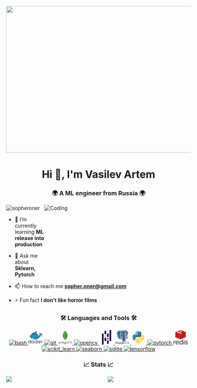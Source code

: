 <img src="https://media.giphy.com/media/v1.Y2lkPTc5MGI3NjExbHNibzl1azA1NmkyampnYmNwMm1tbmc0N283Zzg3cjg0ZnpkdzhvYiZlcD12MV9pbnRlcm5hbF9naWZfYnlfaWQmY3Q9Zw/qb1eHxhUHLdsc/giphy-downsized-large.gif" width="1080" height="400">
<h1 align="center">Hi 👋, I'm Vasilev Artem</h1>
<h3 align="center">🌍 A ML engineer from Russia 🌍</h3>
<img align="right" alt="Coding" height="200" width="400" src="https://media.giphy.com/media/v1.Y2lkPTc5MGI3NjExbnZ1eHV5dDd3dTdqMTJ5dHVhZXY1Z2Q5Ym56YzJ0dHNvcjV2ajFmMiZlcD12MV9pbnRlcm5hbF9naWZfYnlfaWQmY3Q9Zw/qgQUggAC3Pfv687qPC/giphy.gif">


<p align="left"> <img src="https://komarev.com/ghpvc/?username=sopheroner&label=Profile%20views&color=0e75b6&style=flat" alt="sopheroner" /> </p>

- 🌱 I’m currently learning **ML release into production**

- 💬 Ask me about **Sklearn, Pytorch**

- 📫 How to reach me **sopher.oner@gmail.com**

- ⚡ Fun fact **I don't like horror films**


<h3 align="center">🛠️ Languages and Tools 🛠️</h3>
<p align="center"> <a href="https://www.gnu.org/software/bash/" target="_blank" rel="noreferrer"> <img src="https://www.vectorlogo.zone/logos/gnu_bash/gnu_bash-icon.svg" alt="bash" width="40" height="40"/> </a> <a href="https://www.docker.com/" target="_blank" rel="noreferrer"> <img src="https://raw.githubusercontent.com/devicons/devicon/master/icons/docker/docker-original-wordmark.svg" alt="docker" width="40" height="40"/> </a> <a href="https://git-scm.com/" target="_blank" rel="noreferrer"> <img src="https://www.vectorlogo.zone/logos/git-scm/git-scm-icon.svg" alt="git" width="40" height="40"/> </a> <a href="https://www.mongodb.com/" target="_blank" rel="noreferrer"> <img src="https://raw.githubusercontent.com/devicons/devicon/master/icons/mongodb/mongodb-original-wordmark.svg" alt="mongodb" width="40" height="40"/> </a> <a href="https://opencv.org/" target="_blank" rel="noreferrer"> <img src="https://www.vectorlogo.zone/logos/opencv/opencv-icon.svg" alt="opencv" width="40" height="40"/> </a> <a href="https://pandas.pydata.org/" target="_blank" rel="noreferrer"> <img src="https://raw.githubusercontent.com/devicons/devicon/2ae2a900d2f041da66e950e4d48052658d850630/icons/pandas/pandas-original.svg" alt="pandas" width="40" height="40"/> </a> <a href="https://www.postgresql.org" target="_blank" rel="noreferrer"> <img src="https://raw.githubusercontent.com/devicons/devicon/master/icons/postgresql/postgresql-original-wordmark.svg" alt="postgresql" width="40" height="40"/> </a> <a href="https://www.python.org" target="_blank" rel="noreferrer"> <img src="https://raw.githubusercontent.com/devicons/devicon/master/icons/python/python-original.svg" alt="python" width="40" height="40"/> </a> <a href="https://pytorch.org/" target="_blank" rel="noreferrer"> <img src="https://www.vectorlogo.zone/logos/pytorch/pytorch-icon.svg" alt="pytorch" width="40" height="40"/> </a> <a href="https://redis.io" target="_blank" rel="noreferrer"> <img src="https://raw.githubusercontent.com/devicons/devicon/master/icons/redis/redis-original-wordmark.svg" alt="redis" width="40" height="40"/> </a> <a href="https://scikit-learn.org/" target="_blank" rel="noreferrer"> <img src="https://upload.wikimedia.org/wikipedia/commons/0/05/Scikit_learn_logo_small.svg" alt="scikit_learn" width="40" height="40"/> </a> <a href="https://seaborn.pydata.org/" target="_blank" rel="noreferrer"> <img src="https://seaborn.pydata.org/_images/logo-mark-lightbg.svg" alt="seaborn" width="40" height="40"/> </a> <a href="https://www.sqlite.org/" target="_blank" rel="noreferrer"> <img src="https://www.vectorlogo.zone/logos/sqlite/sqlite-icon.svg" alt="sqlite" width="40" height="40"/> </a> <a href="https://www.tensorflow.org" target="_blank" rel="noreferrer"> <img src="https://www.vectorlogo.zone/logos/tensorflow/tensorflow-icon.svg" alt="tensorflow" width="40" height="40"/> </a> </p>


<h3 align="center">📈 Stats 📈</h3>

<div class='container'>
<img align="left" style="height: auto; width: 45%;" class="img" src="https://github-readme-stats.vercel.app/api?username=sopheroner&theme=tokyonight&show_icons=true&hide_border=true&count_private=true" />
&nbsp;
&nbsp;
<img align="right" style="height: auto; width: 45%;" class="img" src="https://github-readme-streak-stats.herokuapp.com/?user=sopheroner&theme=tokyonight&hide_border=true" /></div>
</div>
